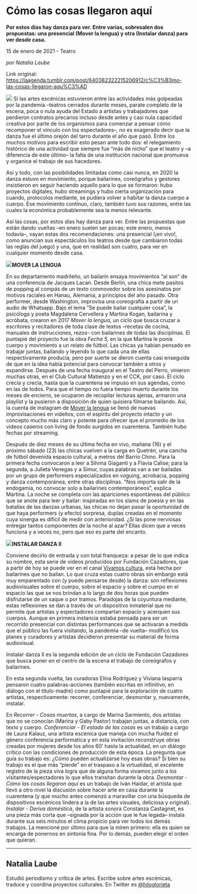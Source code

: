 # Cómo las cosas llegaron aquí

**Por estos días hay danza para ver. Entre varias, sobresalen dos propuestas: una presencial (Mover la lengua) y otra  (Instalar danza) para ver desde casa.**

15 de enero de 2021 - Teatro

_por Natalia Laube_

Link original: https://laagenda.tumblr.com/post/640382322215206912/c%C3%B3mo-las-cosas-llegaron-aqu%C3%AD

![](https://64.media.tumblr.com/bb11d9baeb3d235b83ed4b4fa9504786/a8db15ab01b53505-18/s500x750/122856f21c36e8730fe775abffc658b2bac73b5e.jpg)
Si las artes escénicas estuvieron entre las actividades más golpeadas por la pandemia –teatros cerrados durante meses, parate completo de la escena, poca o nula ayuda del Estado a artistas y trabajadores que perdieron contratos precarios incluso desde antes y casi nula capacidad creativa por parte de los organismos para comenzar a pensar cómo recomponer el vínculo con los espectadores–, no es exagerado decir que la danza fue el último orejón del tarro durante el año que pasó. Entre los muchos motivos para escribir esto pesan ante todo dos: el relegamiento histórico de una actividad que siempre fue “más de nicho” que el teatro y –a diferencia de este último– la falta de una institución nacional que promueva y organice el trabajo de sus hacedores. 

Así y todo, con las posibilidades limitadas como casi nunca, en 2020 la danza estuvo en movimiento, porque bailarines, coreógrafos y gestores insistieron en seguir haciendo aquello para lo que se formaron: hubo proyectos digitales, hubo streamings y hubo cierta organización para cuando, protocolos mediante, se pudiera volver a habitar la danza cuerpo a cuerpo. Ese movimiento continuo, claro, también tuvo sus razones, entre las cuales la económica probablemente sea la menos relevante. 

Así las cosas, por estos días hay danza para ver. Entre las propuestas que están dando vueltas –en enero suelen ser pocas; este enero, menos todavía–, vayan estas dos recomendaciones: una presencial (¡en vivo!, como anuncian sus espectáculos los teatros desde que cambiaron todas las reglas del juego) y una, que en realidad son cuatro, para ver en cualquier momento desde casa. 

![](https://64.media.tumblr.com/bb11d9baeb3d235b83ed4b4fa9504786/a8db15ab01b53505-18/s500x750/122856f21c36e8730fe775abffc658b2bac73b5e.jpg)**MOVER LA LENGUA**

En su departamento madrileño, un bailarín ensaya movimientos “al son” de una conferencia de Jacques Lacan. Desde Berlín, una chica mete pasitos de popping al compás de un texto conmovedor sobre los asesinatos por motivos raciales en Hanau, Alemania, a principios del año pasado. Otra performer, desde Washington, improvisa una coreografía a partir de un audio de Whatsapp. Bajo el lema “Se puede bailar cualquier cosa”, la psicóloga y poeta Magdalena Cervellera y Martina Kogan, bailarina y acróbata, crearon en 2017 *Mover la lengua*, un ciclo que busca cruzar a escritores y recitadores de toda clase de textos –recetas de cocina, manuales de instrucciones, rezos– con bailarines de todas las disciplinas. El puntapié del proyecto fue la obra *Fecha 5,* en la que Martina le ponía cuerpo y movimiento a un relato de fútbol. Las chicas ya habían pensado en trabajar juntas, bailando y leyendo lo que cada una de ellas respectivamente producía, pero por suerte se dieron cuenta casi enseguida de que en la idea había potencial para convocar también a otros y expandirse. Después de una fecha inaugural en el Teatro del Perro, vinieron muchas otras, en el Club Cultural Matienzo y en el CCK, por caso. El ciclo crecía y crecía, hasta que la cuarentena se impuso en sus agendas, como en las de todos. Para que el tiempo no fuera tiempo muerto durante los meses de encierro, se ocuparon de recopilar lecturas ajenas, armaron una playlist y la pusieron a disposición de quien quisiera filmarse bailando. Así, la cuenta de instagram de [Mover la lengua](https://www.instagram.com/moverlalengua/) se llenó de nuevas improvisaciones en videítos, con el espíritu del proyecto intacto y un concepto mucho más claro y potente para ofrecer que el promedio de los videos caseros con living de fondo surgidos en cuarentena. También hubo fechas por streaming. 

Después de diez meses de su última fecha en vivo, mañana (16) y el próximo sábado (23) las chicas vuelven a la carga en Quetrén, una cancha de fútbol devenida espacio cultural, a metros del Barrio Chino. Para la primera fecha convocaron a leer a Silvina Giaganti y a Flavia Calise; para la segunda, a Julieta Venegas y a Simur, cuyas palabras van a ser bailadas por un grupo de performers especializados en voguing, acrobacia, popping y danza contemporánea, entre otras disciplinas. “Nos importa salir de la endogamia, no convocar solo a bailarines contemporáneos”, explica Martina. La noche se completa con las apariciones espontáneas del público que se anote para leer y bailar: inspiradas en los slams de poesía y en las batallas de las danzas urbanas, las chicas no dejan pasar la oportunidad de que haya performers (y efecto) sorpresa, duplas creadas en el momento cuya sinergia es difícil de medir con anterioridad. ¿Si las pone nerviosas entregar tantos componentes de la noche al azar? Ellas dicen que a veces funciona y a veces no, pero que eso es parte del encanto. 

![](https://64.media.tumblr.com/529acafe1a150ef65eac1901e116d6c3/a8db15ab01b53505-37/s500x750/ab0a7cd73e1fe65f79f9182510091106cec35cf0.jpg)**INSTALAR DANZA II**

Conviene decirlo de entrada y con total franqueza: a pesar de lo que indica su nombre, esta serie de videos producidos por Fundación Cazadores, que a partir de hoy se puede ver en el canal [Vivamos cultura](https://vivamoscultura.buenosaires.gob.ar/), está hecha por bailarines que no bailan. Lo que cruza estas cuatro obras sin embargo está muy emparentado con (y puede pensarse desde) la danza: son reflexiones audiovisuales sobre el cuerpo, sobre el espacio y sobre el cuerpo en el espacio las que se nos brindan a lo largo de dos horas que pueden disfrutarse de un saque o por tramos. Paradojas de la coyuntura mediante, estas reflexiones se dan a través de un dispositivo inmaterial que no permite que artistas y espectadores compartan espacio y acerquen sus cuerpos. Aunque en primera instancia estaba pensada para ser un recorrido presencial con distintas performances que se activaran a medida que el público las fuera visitando, la pandemia –de vuelta– modificó los planes y curadores y artistas decidieron presentar su material de forma audiovisual. 

Instalar danza II es la segunda edición de un ciclo de Fundación Cazadores que busca poner en el centro de la escena el trabajo de coreógrafos y bailarines. 

En esta segunda vuelta, las curadoras Elina Rodríguez y Viviana Iasparra pensaron cuatro palabras-acciones (también escritas en infinitivo, en diálogo con el título-madre) como puntapié para la exploración de cuatro artistas, respectivamente: recorrer, conferenciar, desmontar y, nuevamente, instalar. 

En *Recorrer - Cosas muertas*, a cargo de Marina Sarmiento, dos artistas que no se conocían (Marina y Gaby Pastor) trabajan juntas, a distancia, con texto y cuerpo. *Conferenciar - El estado de las cosas* es un trabajo a cargo de Laura Kalauz, una artista escénica que maneja con mucha fluidez el género conferencia performática y en esta invitación reconstruye obras creadas por mujeres desde los años 60’ hasta la actualidad, en un diálogo crítico con las condiciones de producción de esta época. La pregunta que guía su trabajo es: ¿Cómo pueden actualizarse hoy esas obras? Si bien su trabajo es el que más “pierde” en el traspaso a la virtualidad, el excelente registro de la pieza viva logra que de alguna forma vivamos junto a los visitantes/espectadores lo que ellos transitan durante la obra. *Desmontar - Cómo las cosas llegaron aquí* es un trabajo de Iván Haidar, el artista que llevó a otro nivel la discusión sobre hacer arte en casa durante la cuarentena (y que mucho antes comenzó a maravillar con una búsqueda de dispositivos escénicos lindera a la de las artes visuales, deliciosa y original). *Instalar - Deriva doméstica*, de la artista sonora Constanza Castagnet, es una pieza más corta que –signada por la acción que le fue legada– instala durante sus seis minutos el clima propicio para ver todos los demás trabajos. La mencioné por último para que la miren primero: ella es quien se encarga de ponernos en sintonía fina. Por lo demás, pueden elegir el orden que quieran. 



---

 Natalia Laube
--------------

 Estudió periodismo y crítica de artes. Escribe sobre artes escénicas, traduce y coordina proyectos culturales. En Twitter es [@hiloglorieta](https://twitter.com/hiloglorieta) 

